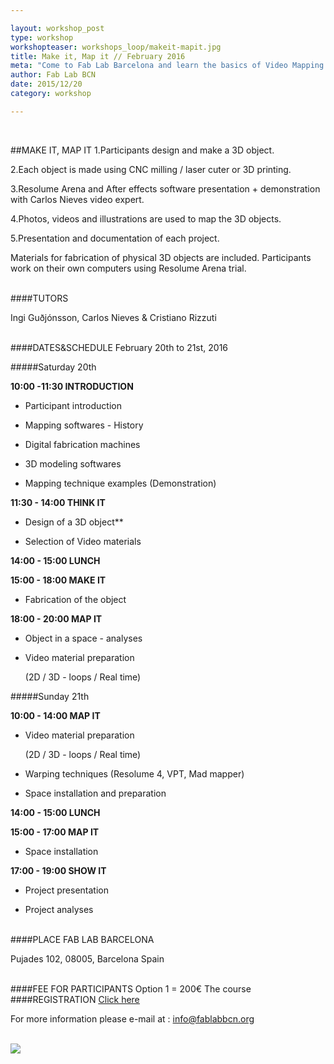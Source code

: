 ```yaml
---

layout: workshop_post
type: workshop
workshopteaser: workshops_loop/makeit-mapit.jpg
title: Make it, Map it // February 2016
meta: "Come to Fab Lab Barcelona and learn the basics of Video Mapping and Digital Fabrication."
author: Fab Lab BCN
date: 2015/12/20
category: workshop

---
```


<br>

##MAKE IT, MAP IT
1.Participants design and make a 3D object.

2.Each object is made using CNC milling / laser cuter or 3D printing.

3.Resolume Arena and After effects software presentation + demonstration with Carlos Nieves video expert.

4.Photos, videos and illustrations are used to map the 3D objects.

5.Presentation and documentation of each project.


Materials for fabrication of physical 3D objects are included.
Participants work on their own computers using Resolume Arena trial.


<br>
####TUTORS

Ingi Guðjónsson, Carlos Nieves & Cristiano Rizzuti


<br>
####DATES&SCHEDULE
February 20th to 21st, 2016

#####Saturday 20th

**10:00 -11:30   INTRODUCTION**

- Participant introduction

- Mapping softwares - History

- Digital fabrication machines

- 3D modeling softwares

- Mapping technique examples (Demonstration)

**11:30 - 14:00 THINK IT**  

- Design of a 3D object**

- Selection of Video materials

**14:00 - 15:00   LUNCH**

**15:00 - 18:00    MAKE IT**

- Fabrication of the object

**18:00 - 20:00   MAP IT**

- Object in a space - analyses

- Video material preparation  

  (2D / 3D - loops / Real time)


#####Sunday 21th

**10:00 - 14:00     MAP IT**

- Video material preparation

   (2D / 3D - loops / Real time)

-  Warping techniques (Resolume 4, VPT, Mad mapper)

- Space installation and preparation

**14:00 - 15:00     LUNCH**

**15:00 - 17:00    MAP IT**

- Space installation

**17:00 - 19:00     SHOW IT**

 - Project presentation

-  Project analyses

<br>
####PLACE
FAB LAB BARCELONA

Pujades 102, 
08005, Barcelona 
Spain

<br>
####FEE FOR PARTICIPANTS
Option 1 = 200€
The course


<br>
####REGISTRATION 
<a target="_blank" href="http://fablab.fikket.com/event/taller-de-make-it-map-it"><u>Click here</u></a> 

For more information please e-mail at :
info@fablabbcn.org



<br>

<img src="{{site.baseurl}}{{ site.url }}/img/workshops/workshops_loop/makeit-mapit.jpg">


